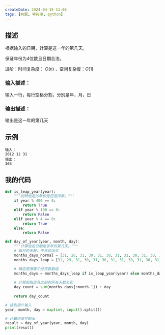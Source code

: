 ```yaml
---
createDate: 2024-04-19 13:08
tags: [刷题, 字符串, python]
---
```

## 描述

根据输入的日期，计算是这一年的第几天。

保证年份为4位数且日期合法。

进阶：时间复杂度： $O(n)$ ，空间复杂度：$O(1)$ 

### 输入描述：

输入一行，每行空格分割，分别是年，月，日

### 输出描述：

输出是这一年的第几天

## 示例

```example
输入：
2012 12 31
输出：
366
```
## 我的代码

```python
def is_leap_year(year):
    """判断给定的年份是否是闰年。"""
    if year % 400 == 0:
        return True
    elif year % 100 == 0:
        return False
    elif year % 4 == 0:
        return True
    else:
        return False

def day_of_year(year, month, day):
    """计算给定日期是该年的第几天。"""
    # 每月的天数，平年和闰年
    months_days_normal = [31, 28, 31, 30, 31, 30, 31, 31, 30, 31, 30, 31]
    months_days_leap = [31, 29, 31, 30, 31, 30, 31, 31, 30, 31, 30, 31]

    # 确定使用哪个月天数数组
    months_days = months_days_leap if is_leap_year(year) else months_days_normal
    
    # 计算到指定月之前的所有天数总和
    day_count = sum(months_days[:month-1]) + day
    
    return day_count

# 读取用户输入
year, month, day = map(int, input().split())

# 计算结果并输出
result = day_of_year(year, month, day)
print(result)
```